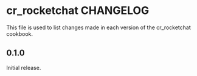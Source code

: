 # cr_rocketchat CHANGELOG

This file is used to list changes made in each version of the cr_rocketchat cookbook.

## 0.1.0

Initial release.

